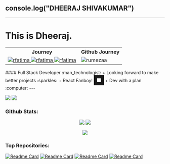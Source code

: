 ## console.log("DHEERAJ SHIVAKUMAR")
---
# This is Dheeraj.
<table>
  <tr>
    <th>Journey</th>
    <th>Github Journey</th>
  </tr>
  <tr>
    <td align="center"> 
      <a href="https://www.linkedin.com/in/ftrumeza/" target="_blank">
  <img src="https://img.shields.io/badge/LinkedIn-0077B5?style=for-the-badge&logo=linkedin&logoColor=white" alt="rfatima"/>
 </a>
      <a href="https://rumezasrace.substack.com/" target="_blank">
  <img src="https://img.shields.io/badge/Substack-%23006f5c.svg?style=for-the-badge&logo=substack&logoColor=a17cf7" alt="rfatima"/>
 </a>

  <a href="https://www.figma.com/design/t9MDds1XizvuS3fBXsGPGo/Rumeza's-Design-Portfolio?node-id=0-1&node-type=canvas&t=gPxyfPTMk8ADWUT9-0" target="_blank">
  <img src="https://img.shields.io/badge/Figma-000000?style=for-the-badge&logo=figma&logoColor=ffffff" alt="rfatima"/>
 </a>
    </td>
    <td> <img src="https://github-readme-stats.vercel.app/api/top-langs/?username=rumezaa&layout=compact&theme=nightowl&hide_border=true&exclude_repo=the-www-blog,clean-water-foundation&langs_count=6" alt="rumezaa" /></td>
  </tr>
</table>
#### Full Stack Developer :man_technologist:
+ Looking forward to make better projects :sparkles:
+ React Fanboy! <img src="https://cdn.freebiesupply.com/logos/large/2x/react-1-logo-png-transparent.png" width="12" height="12" border="10"/>
+ Dev with a plan :computer:
---

 [![](https://img.shields.io/badge/linkedin-%230077B5.svg?style=for-the-badge&logo=linkedin)](https://www.linkedin.com/in/dheerajs7/)  [![](https://img.shields.io/badge/Medium-12100E?style=for-the-badge&logo=medium&logoColor=white)](https://medium.com/@dheerajkumar13127)

### Github Stats:

<p align="center">
<img src="https://github-readme-stats.vercel.app/api?username=dheeraj13127&show_icons=true&theme=dark" style="marign-top:30px"/>
<img src="https://github-readme-streak-stats.herokuapp.com/?user=dheeraj13127"/>
 </p>
 
<p align="center">
 <img src="https://github-readme-stats.vercel.app/api/top-langs?username=dheeraj13127"/>
</p>



### Top Repositories:
[![Readme Card](https://github-readme-stats.vercel.app/api/pin/?username=dheeraj13127&repo=Tipogram&theme=vue-dark)](https://github.com/dheeraj13127/Tipogram)
[![Readme Card](https://github-readme-stats.vercel.app/api/pin/?username=dheeraj13127&repo=famjam&theme=vue-dark)](https://github.com/dheeraj13127/famjam)
[![Readme Card](https://github-readme-stats.vercel.app/api/pin/?username=dheeraj13127&repo=Tripsify&theme=vue-dark)](https://github.com/dheeraj13127/Tripsify)
[![Readme Card](https://github-readme-stats.vercel.app/api/pin/?username=dheeraj13127&repo=color-puller&theme=vue-dark)](https://github.com/dheeraj13127/color-puller)




